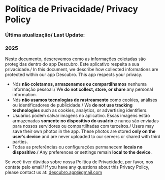 # Política de Privacidade/ Privacy Policy

### Última atualização/ Last Update:
### 2025

Neste documento, descrevemos como as informações coletadas são protegidas dentro do app Descubro. Este aplicativo respeita a sua privacidade./ In this document, we describe how collected informations are protected within our app Descubro. This app respects your privacy. 
- Nós **não coletamos, armazenamos ou compartilhamos** nenhuma informação pessoal./ We **do not collect, store, or share** any personal information.
- Nós **não usamos tecnologias de rastreamento** como cookies, análises ou identificadores de publicidade./ We **do not use tracking technologies** such as cookies, analytics, or advertising identifiers.
- Usuários podem salvar imagens no aplicativo. Essas imagens estão armazenadas **somente no dispositivo do usuário** e nunca são enviadas para nossos servidores ou compartilhadas com terceiros./ Users may save their own photos in the app. These photos are stored **only on the user’s device** and are never uploaded to our servers or shared with third parties.
- Todas as preferências ou configurações permanecem **locais no dispositivo**./ Any preferences or settings remain **local to the device**.

Se você tiver dúvidas sobre nossa Política de Privacidade, por favor, nos contate pelo email/ If you have any questions about this Privacy Policy, please contact us at:
descubro.app@gmail.com
